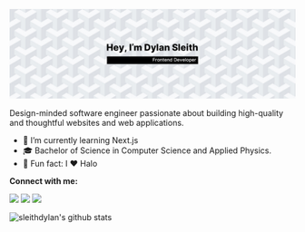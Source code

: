 [![GitHub Header by Dylan Sleith](./assets/github-header.jpg)](https://www.dylansleith.com)

Design-minded software engineer passionate about building high-quality and thoughtful websites and web applications.

- 🌱 I’m currently learning Next.js
- 🎓 Bachelor of Science in Computer Science and Applied Physics.
- 🎉 Fun fact: I ❤️ Halo

**Connect with me:**

<a href="https://twitter.com/dylansleith"><img src="https://img.shields.io/badge/twitter-%231DA1F2.svg?&style=for-the-badge&logo=twitter&logoColor=white" height=25></a> <a href="https://www.linkedin.com/in/dylansleith"><img src="https://img.shields.io/badge/linkedin-%230077B5.svg?&style=for-the-badge&logo=linkedin&logoColor=white" height=25></a> <a href="https://www.instagram.com/dylansleith"><img src="https://img.shields.io/badge/instagram-%23E4405F.svg?&style=for-the-badge&logo=instagram&logoColor=white" height=25></a>

![sleithdylan's github stats](https://github-readme-stats.vercel.app/api?username=sleithdylan&hide=stars&count_private=true&show_icons=true&theme=graywhite)

<!--
**sleithdylan/sleithdylan** is a ✨ _special_ ✨ repository because its `README.md` (this file) appears on your GitHub profile.

Here are some ideas to get you started:

- 🔭 I’m currently working on ...
- 🌱 I’m currently learning ...
- 👯 I’m looking to collaborate on ...
- 🤔 I’m looking for help with ...
- 💬 Ask me about ...
- 📫 How to reach me: ...
- 😄 Pronouns: ...
- ⚡ Fun fact: ...
-->
